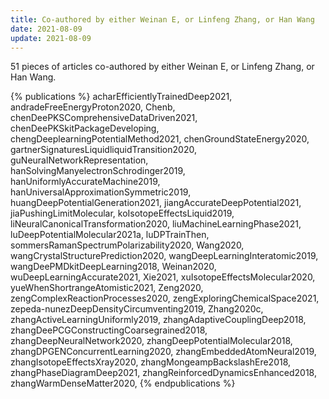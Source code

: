 ```yaml
---
title: Co-authored by either Weinan E, or Linfeng Zhang, or Han Wang
date: 2021-08-09
update: 2021-08-09
---
```

51 pieces of articles co-authored by either Weinan E, or Linfeng Zhang, or Han Wang.

{% publications %}
acharEfficientlyTrainedDeep2021,
andradeFreeEnergyProton2020,
Chenb,
chenDeePKSComprehensiveDataDriven2021,
chenDeePKSkitPackageDeveloping,
chengDeeplearningPotentialMethod2021,
chenGroundStateEnergy2020,
gartnerSignaturesLiquidliquidTransition2020,
guNeuralNetworkRepresentation,
hanSolvingManyelectronSchrodinger2019,
hanUniformlyAccurateMachine2019,
hanUniversalApproximationSymmetric2019,
huangDeepPotentialGeneration2021,
jiangAccurateDeepPotential2021,
jiaPushingLimitMolecular,
koIsotopeEffectsLiquid2019,
liNeuralCanonicalTransformation2020,
liuMachineLearningPhase2021,
luDeepPotentialMolecular2021a,
luDPTrainThen,
sommersRamanSpectrumPolarizability2020,
Wang2020,
wangCrystalStructurePrediction2020,
wangDeepLearningInteratomic2019,
wangDeePMDkitDeepLearning2018,
Weinan2020,
wuDeepLearningAccurate2021,
Xie2021,
xuIsotopeEffectsMolecular2020,
yueWhenShortrangeAtomistic2021,
Zeng2020,
zengComplexReactionProcesses2020,
zengExploringChemicalSpace2021,
zepeda-nunezDeepDensityCircumventing2019,
Zhang2020c,
zhangActiveLearningUniformly2019,
zhangAdaptiveCouplingDeep2018,
zhangDeePCGConstructingCoarsegrained2018,
zhangDeepNeuralNetwork2020,
zhangDeepPotentialMolecular2018,
zhangDPGENConcurrentLearning2020,
zhangEmbeddedAtomNeural2019,
zhangIsotopeEffectsXray2020,
zhangMongeampBackslashEre2018,
zhangPhaseDiagramDeep2021,
zhangReinforcedDynamicsEnhanced2018,
zhangWarmDenseMatter2020,
{% endpublications %}